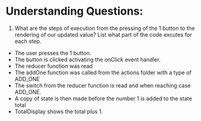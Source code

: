 # Understanding Questions:
1. What are the steps of execution from the pressing of the 1 button to the rendering of our updated value? List what part of the code excutes for each step.

* The user presses the 1 button.
* The button is clicked activating the onClick event handler.
* The reducer function was read 
* The addOne function was called from the actions folder with a type of ADD_ONE
* The switch from the reducer function is read and when reaching case ADD_ONE.
* A copy of state is then made before the number 1 is added to the state total
* TotalDisplay shows the total plus 1.
